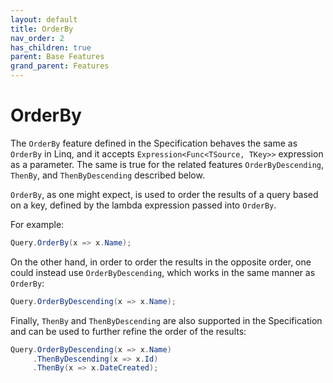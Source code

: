 ```yaml
---
layout: default
title: OrderBy
nav_order: 2
has_children: true
parent: Base Features
grand_parent: Features
---
```


# OrderBy

The `OrderBy` feature defined in the Specification behaves the same as `OrderBy` in Linq, and it accepts `Expression<Func<TSource, TKey>>` expression as a parameter. The same is true for the related features `OrderByDescending`, `ThenBy`, and `ThenByDescending` described below.

`OrderBy`, as one might expect, is used to order the results of a query based on a key, defined by the lambda expression passed into `OrderBy`.

For example:

```csharp
Query.OrderBy(x => x.Name);
```

On the other hand, in order to order the results in the opposite order, one could instead use `OrderByDescending`, which works in the same manner as `OrderBy`:

```csharp
Query.OrderByDescending(x => x.Name);
```

Finally, `ThenBy` and `ThenByDescending` are also supported in the Specification and can be used to further refine the order of the results:

```csharp
Query.OrderByDescending(x => x.Name)
     .ThenByDescending(x => x.Id)
     .ThenBy(x => x.DateCreated);
```
